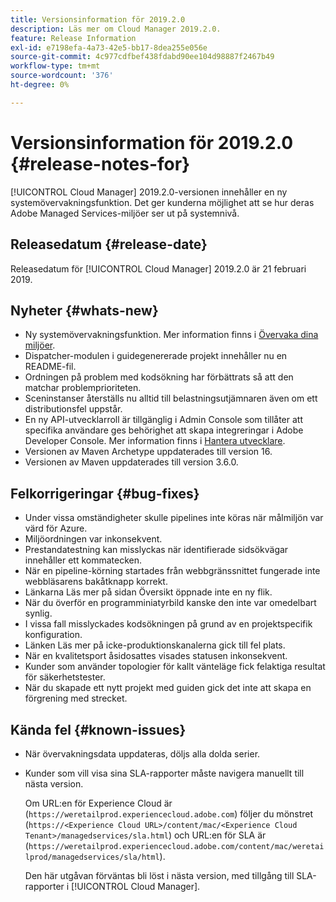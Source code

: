 ```yaml
---
title: Versionsinformation för 2019.2.0
description: Läs mer om Cloud Manager 2019.2.0.
feature: Release Information
exl-id: e7198efa-4a73-42e5-bb17-8dea255e056e
source-git-commit: 4c977cdfbef438fdabd90ee104d98887f2467b49
workflow-type: tm+mt
source-wordcount: '376'
ht-degree: 0%

---
```


# Versionsinformation för 2019.2.0 {#release-notes-for}

[!UICONTROL Cloud Manager] 2019.2.0-versionen innehåller en ny systemövervakningsfunktion. Det ger kunderna möjlighet att se hur deras Adobe Managed Services-miljöer ser ut på systemnivå.


## Releasedatum {#release-date}

Releasedatum för [!UICONTROL Cloud Manager] 2019.2.0 är 21 februari 2019.

## Nyheter {#whats-new}

* Ny systemövervakningsfunktion. Mer information finns i [Övervaka dina miljöer](/help/using/monitoring-environments.md).
* Dispatcher-modulen i guidegenererade projekt innehåller nu en README-fil.
* Ordningen på problem med kodsökning har förbättrats så att den matchar problemprioriteten.
* Sceninstanser återställs nu alltid till belastningsutjämnaren även om ett distributionsfel uppstår.
* En ny API-utvecklarroll är tillgänglig i Admin Console som tillåter att specifika användare ges behörighet att skapa integreringar i Adobe Developer Console. Mer information finns i [Hantera utvecklare](https://helpx.adobe.com/enterprise/using/manage-developers.html).
* Versionen av Maven Archetype uppdaterades till version 16.
* Versionen av Maven uppdaterades till version 3.6.0.

## Felkorrigeringar {#bug-fixes}

* Under vissa omständigheter skulle pipelines inte köras när målmiljön var värd för Azure.
* Miljöordningen var inkonsekvent.
* Prestandatestning kan misslyckas när identifierade sidsökvägar innehåller ett kommatecken.
* När en pipeline-körning startades från webbgränssnittet fungerade inte webbläsarens bakåtknapp korrekt.
* Länkarna Läs mer på sidan Översikt öppnade inte en ny flik.
* När du överför en programminiatyrbild kanske den inte var omedelbart synlig.
* I vissa fall misslyckades kodsökningen på grund av en projektspecifik konfiguration.
* Länken Läs mer på icke-produktionskanalerna gick till fel plats.
* När en kvalitetsport åsidosattes visades statusen inkonsekvent.
* Kunder som använder topologier för kallt vänteläge fick felaktiga resultat för säkerhetstester.
* När du skapade ett nytt projekt med guiden gick det inte att skapa en förgrening med strecket.

## Kända fel {#known-issues}

* När övervakningsdata uppdateras, döljs alla dolda serier.
* Kunder som vill visa sina SLA-rapporter måste navigera manuellt till nästa version.

  Om URL:en för Experience Cloud är (`https://weretailprod.experiencecloud.adobe.com`) följer du mönstret (`https://<Experience Cloud URL>/content/mac/<Experience Cloud Tenant>/managedservices/sla.html`) och URL:en för SLA är (`https://weretailprod.experiencecloud.adobe.com/content/mac/weretailprod/managedservices/sla/html`).

  Den här utgåvan förväntas bli löst i nästa version, med tillgång till SLA-rapporter i [!UICONTROL Cloud Manager].
